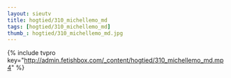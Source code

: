 ```yaml
--- 
layout: sieutv
title: hogtied/310_michellemo_md
tags: [hogtied/310_michellemo_md]
thumb_: hogtied/310_michellemo_md.jpg
---
```

{% include tvpro key="http://admin.fetishbox.com/_content/hogtied/310_michellemo_md.mp4" %} 
